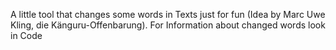 A little tool that changes some words in Texts just for fun (Idea by Marc Uwe Kling, die Känguru-Offenbarung). For Information about changed words look in Code
